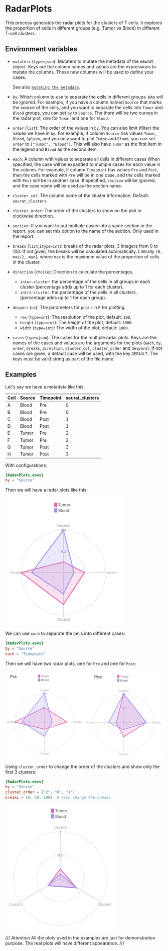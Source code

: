 # RadarPlots

This process generates the radar plots for the clusters of T cells. It explores the proportion of cells in different groups (e.g. Tumor vs Blood) in different T-cell clusters.

## Environment variables

- `mutaters` (`type=json`): Mutaters to mutate the metadata of the
    seurat object. Keys are the column names and values are the
    expressions to mutate the columns. These new columns will be
    used to define your cases.

    See also [`mutating the metadata`][1].

- `by`: Which column to use to separate the cells in different groups.
    `NA`s will be ignored. For example, If you have a column named `Source` that marks the source of the cells, and you want to separate the cells into `Tumor` and `Blood` groups, you can set `by` to `Source`. The there will be two curves in the radar plot, one for `Tumor` and one for `Blood`.

- `order` (`list`): The order of the values in `by`. You can also limit
    (filter) the values we have in `by`. For example, if column `Source` has values `Tumor`, `Blood`, `Spleen`, and you only want to plot `Tumor` and `Blood`, you can set `order` to `["Tumor", "Blood"]`.
    This will also have `Tumor` as the first item in the legend and `Blood` as the second item.

- `each`: A column with values to separate all cells in different cases
    When specified, the case will be expanded to multiple cases for
    each value in the column.
    For example, if column `Timepoint` has values `Pre` and `Post`, then the cells marked with `Pre` will be in one case, and the cells marked with `Post` will be in another case.
    If specified, `section` will be ignored, and the case name will
    be used as the section name.

- `cluster_col`: The column name of the cluster information. Default: `seurat_clusters`.
- `cluster_order`: The order of the clusters to show on the plot in clockwise direction.
- `section`: If you want to put multiple cases into a same section
    in the report, you can set this option to the name of the section.
    Only used in the report.
- `breaks` (`list`;`itype=int`): breaks of the radar plots, 3 integers from 0 to 100.
    If not given, the breaks will be calculated automatically. Literally `[0, max/2, max]`, where `max` is the maximum value of the proportion of cells in the cluster.
- `direction` (`choice`): Direction to calculate the percentages.
    - `inter-cluster`: the percentage of the cells in all groups
        in each cluster (percentage adds up to 1 for each cluster).
    - `intra-cluster`: the percentage of the cells in all clusters.
        (percentage adds up to 1 for each group).
- `devpars` (`ns`): The parameters for `png()` in `R` for plotting.
    - `res` (`type=int`): The resolution of the plot, default: `100`.
    - `height` (`type=int`): The height of the plot, default: `1000`.
    - `width` (`type=int`): The width of the plot, default: `1000`.
- `cases` (`type=json`): The cases for the multiple radar plots.
    Keys are the names of the cases and values are the arguments for
    the plots (`each`, `by`, `order`, `breaks`, `direction`,
    `cluster_col`, `cluster_order` and `devpars`).
    If not cases are given, a default case will be used, with the
    key `DEFAULT`.
    The keys must be valid string as part of the file name.

## Examples

Let's say we have a metadata like this:

| Cell | Source | Timepoint | seurat_clusters |
| ---- | ------ | --------- | --------------- |
| A    | Blood  | Pre       | 0               |
| B    | Blood  | Pre       | 0               |
| C    | Blood  | Post      | 1               |
| D    | Blood  | Post      | 1               |
| E    | Tumor  | Pre       | 2               |
| F    | Tumor  | Pre       | 2               |
| G    | Tumor  | Post      | 3               |
| H    | Tumor  | Post      | 3               |

With configurations:

```toml
[RadarPlots.envs]
by = "Source"
```

Then we will have a radar plots like this:

![Radar plots](images/RadarPlots-default.png)

We can use `each` to separate the cells into different cases:

```toml
[RadarPlots.envs]
by = "Source"
each = "Timepoint"
```

Then we will have two radar plots, one for `Pre` and one for `Post`:

![Radar plots](images/RadarPlots-each.png)

Using `cluster_order` to change the order of the clusters and show only the first 3 clusters:

```toml
[RadarPlots.envs]
by = "Source"
cluster_order = ["2", "0", "1"]
breaks = [0, 50, 100]  # also change the breaks
```

![Radar plots cluster_order](images/RadarPlots-cluster_order.png)


/// Attention
All the plots used in the examples are just for demonstration purpose. The real plots will have different appearance.
///

[1]: ../configurations.md#mutating-the-metadata
